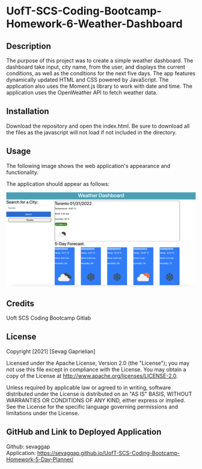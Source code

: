# UofT-SCS-Coding-Bootcamp-Homework-6-Weather-Dashboard

## Description

The purpose of this project was to create a simple weather dashboard. The dashboard take input, city name, from the user, and displays the current conditions, as well as the conditions for the next five days. The app features dynamically updated HTML and CSS powered by JavaScript. The application also uses the Moment.js library to work with date and time. The application uses the OpenWeather API to fetch weather data.

## Installation
 Download the repository and open the index.html. Be sure to download all the files as the javascript will not load if not included in the directory.

## Usage
The following image shows the web application's appearance and functionality.

The application should appear as follows:

![Day Planner](./assets/images/Website-Screenshot.png)

## Credits
Uoft SCS Coding Bootcamp Gitlab

## License
Copyright [2021] [Sevag Gaprielian]

Licensed under the Apache License, Version 2.0 (the "License"); you may not use this file except in compliance with the License.
You may obtain a copy of the License at http://www.apache.org/licenses/LICENSE-2.0.

Unless required by applicable law or agreed to in writing, software
distributed under the License is distributed on an "AS IS" BASIS,
WITHOUT WARRANTIES OR CONDITIONS OF ANY KIND, either express or implied.
See the License for the specific language governing permissions and
limitations under the License.

## GitHub and Link to Deployed Application
Github: sevaggap
<br>
Application: https://sevaggap.github.io/UofT-SCS-Coding-Bootcamp-Homework-5-Day-Planner/
